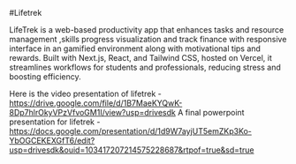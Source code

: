 #Lifetrek

LifeTrek is a web-based productivity app that enhances tasks and resource management ,skills  progress visualization and track finance with responsive interface in an gamified environment along with motivational tips and rewards. Built with Next.js, React, and Tailwind CSS, hosted on Vercel, it streamlines workflows for students and professionals, reducing stress and boosting efficiency.

Here is the video presentation of lifetrek - https://drive.google.com/file/d/1B7MaeKYQwK-8Dp7hlrOkyVPzVfvoGM1I/view?usp=drivesdk
A final powerpoint presentation for lifetrek - https://docs.google.com/presentation/d/1d9W7ayjUT5emZKp3Ko-YbOGCEKEXGfT6/edit?usp=drivesdk&ouid=103417207214575228687&rtpof=true&sd=true
